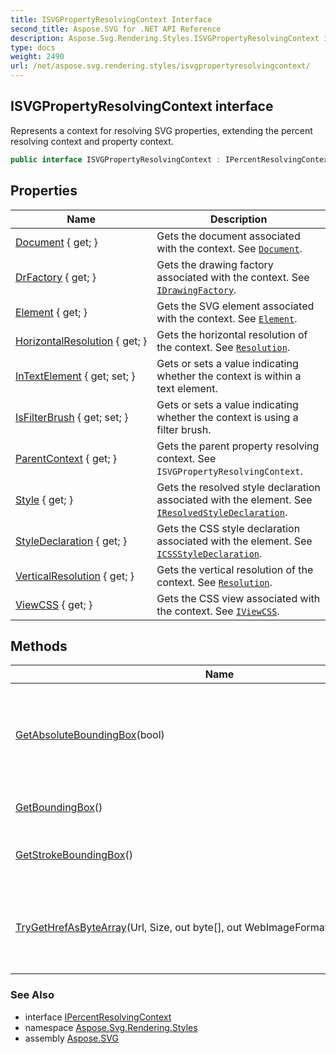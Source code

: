 ```yaml
---
title: ISVGPropertyResolvingContext Interface
second_title: Aspose.SVG for .NET API Reference
description: Aspose.Svg.Rendering.Styles.ISVGPropertyResolvingContext interface. Represents a context for resolving SVG properties extending the percent resolving context and property context
type: docs
weight: 2490
url: /net/aspose.svg.rendering.styles/isvgpropertyresolvingcontext/
---
```

## ISVGPropertyResolvingContext interface

Represents a context for resolving SVG properties, extending the percent resolving context and property context.

```csharp
public interface ISVGPropertyResolvingContext : IPercentResolvingContext
```

## Properties

| Name | Description |
| --- | --- |
| [Document](../../aspose.svg.rendering.styles/isvgpropertyresolvingcontext/document/) { get; } | Gets the document associated with the context. See [`Document`](./document/). |
| [DrFactory](../../aspose.svg.rendering.styles/isvgpropertyresolvingcontext/drfactory/) { get; } | Gets the drawing factory associated with the context. See [`IDrawingFactory`](../../aspose.svg.drawing/idrawingfactory/). |
| [Element](../../aspose.svg.rendering.styles/isvgpropertyresolvingcontext/element/) { get; } | Gets the SVG element associated with the context. See [`Element`](./element/). |
| [HorizontalResolution](../../aspose.svg.rendering.styles/isvgpropertyresolvingcontext/horizontalresolution/) { get; } | Gets the horizontal resolution of the context. See [`Resolution`](../../aspose.svg.drawing/resolution/). |
| [InTextElement](../../aspose.svg.rendering.styles/isvgpropertyresolvingcontext/intextelement/) { get; set; } | Gets or sets a value indicating whether the context is within a text element. |
| [IsFilterBrush](../../aspose.svg.rendering.styles/isvgpropertyresolvingcontext/isfilterbrush/) { get; set; } | Gets or sets a value indicating whether the context is using a filter brush. |
| [ParentContext](../../aspose.svg.rendering.styles/isvgpropertyresolvingcontext/parentcontext/) { get; } | Gets the parent property resolving context. See `ISVGPropertyResolvingContext`. |
| [Style](../../aspose.svg.rendering.styles/isvgpropertyresolvingcontext/style/) { get; } | Gets the resolved style declaration associated with the element. See [`IResolvedStyleDeclaration`](../../aspose.svg.dom.css/iresolvedstyledeclaration/). |
| [StyleDeclaration](../../aspose.svg.rendering.styles/isvgpropertyresolvingcontext/styledeclaration/) { get; } | Gets the CSS style declaration associated with the element. See [`ICSSStyleDeclaration`](../../aspose.svg.dom.css/icssstyledeclaration/). |
| [VerticalResolution](../../aspose.svg.rendering.styles/isvgpropertyresolvingcontext/verticalresolution/) { get; } | Gets the vertical resolution of the context. See [`Resolution`](../../aspose.svg.drawing/resolution/). |
| [ViewCSS](../../aspose.svg.rendering.styles/isvgpropertyresolvingcontext/viewcss/) { get; } | Gets the CSS view associated with the context. See [`IViewCSS`](../../aspose.svg.dom.css/iviewcss/). |

## Methods

| Name | Description |
| --- | --- |
| [GetAbsoluteBoundingBox](../../aspose.svg.rendering.styles/isvgpropertyresolvingcontext/getabsoluteboundingbox/)(bool) | Gets the absolute bounding box of the element, optionally ignoring element transformations. |
| [GetBoundingBox](../../aspose.svg.rendering.styles/isvgpropertyresolvingcontext/getboundingbox/)() | Gets the bounding box of the element. |
| [GetStrokeBoundingBox](../../aspose.svg.rendering.styles/isvgpropertyresolvingcontext/getstrokeboundingbox/)() | Gets the bounding box of the element's stroke. |
| [TryGetHrefAsByteArray](../../aspose.svg.rendering.styles/isvgpropertyresolvingcontext/trygethrefasbytearray/)(Url, Size, out byte[], out WebImageFormat, CancellationToken) | Tries to get the HREF as a byte array, with the specified size, format, and cancellation token. |

### See Also

* interface [IPercentResolvingContext](../../aspose.svg.dom.css/ipercentresolvingcontext/)
* namespace [Aspose.Svg.Rendering.Styles](../../aspose.svg.rendering.styles/)
* assembly [Aspose.SVG](../../)
